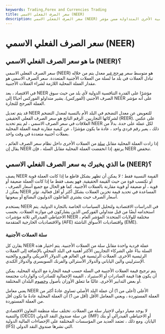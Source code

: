 ```yaml
---
keywords: Trading,Forex and Currencies Trading
title: سعر الصرف الفعلي الاسمي (NEER)
description: سعر الصرف الفعلي الاسمي (NEER) هو متوسط القيمة المرجحة غير المعدلة لعملة ما مقارنة بالعملات الرئيسية الأخرى المتداولة ضمن مؤشر.
---
```


# سعر الصرف الفعلي الاسمي (NEER)
## ما هو سعر الصرف الفعلي الاسمي (NEER)؟

سعر الصرف الفعلي الاسمي (NEER) هو متوسط سعر [مرجح غير](/weightedaverage) معدل يتم من خلاله تبادل العملات في بلد ما لسلة من العملات الأجنبية المتعددة. سعر الصرف الاسمي هو مقدار العملة المحلية اللازمة لشراء العملات الأجنبية.

في الاقتصاد ، يعد NEER مؤشرًا على القدرة التنافسية الدولية لأي بلد من حيث سوق الصرف الأجنبي (الفوركس). يشير متداولو الفوركس أحيانًا إلى NEER على أنه مؤشر العملة المرجح للتجارة.

قد يتم تعديل NEER للتعويض عن معدل التضخم في البلد الأم بالنسبة لمعدل التضخم لشركائها التجاريين. الرقم الناتج هو سعر الصرف الفعلي الحقيقي (REER). على عكس العلاقات في سعر الصرف الاسمي ، لم يتم تحديد NEER لكل عملة على حدة. بدلاً من ذلك ، يعبر رقم فردي واحد ، عادة ما يكون مؤشرًا ، عن كيفية مقارنة قيمة العملة المحلية بعملات أجنبية متعددة في وقت واحد.

إذا زادت العملة المحلية مقابل [سلة](/basket) من العملات الأخرى داخل نظام سعر الصرف العائم ، يقال إن NEER يرتفع. إذا انخفضت العملة المحلية مقابل السلة ، فإن NEER تنخفض.

## ما الذي يخبرك به سعر الصرف الفعلي الاسمي (NEER)؟

يصف NEER القيمة النسبية فقط ؛ لا يمكن أن تظهر بشكل قاطع ما إذا كانت العملة قوية أو تكتسب قوة من حيث القيمة الحقيقية. فهو يصف فقط ما إذا كانت العملة ضعيفة أو قوية ، أو ضعيفة أو قوية مقارنة بالعملات الأجنبية. كما هو الحال مع جميع أسعار الصرف ، يمكن لـ NEER المساعدة في تحديد قيمة تخزين العملات بشكل أكثر أو أقل فعالية. تؤثر أسعار الصرف حيث يشتري الفاعلون الدوليون البضائع أو يبيعونها.

يستخدم NEER في الدراسات الاقتصادية ولتحليل السياسات الخاصة بالتجارة الدولية. يتم استخدامه أيضًا من قبل متداولي الفوركس الذين يشاركون في موازنة العملات. يحسب الاحتياطي الفيدرالي ثلاثة مؤشرات NEER مختلفة للولايات المتحدة: المؤشر العام ، والاقتصاديات الخارجية المتقدمة (AFE) واقتصاديات الأسواق الناشئة (EME).

### سلة العملات الأجنبية

يقارن كل NEER عملة فردية واحدة مقابل سلة من العملات الأجنبية. يتم اختيار هذه السلة بناءً على الشركاء التجاريين الأكثر أهمية في البلد المحلي بالإضافة إلى العملات الرئيسية الأخرى. العملات الرئيسية في العالم هي الدولار الأمريكي واليورو والجنيه الإسترليني والين الياباني والدولار الأسترالي والفرنك السويسري والدولار الكندي.

يتم ترجيح قيمة العملات الأجنبية في السلة حسب قيمة التجارة مع الدولة المحلية. يمكن أن يكون هذا قيمة الصادرات أو الاستيراد ، القيمة الإجمالية للصادرات والواردات مجتمعة أو بعض التدابير الأخرى. غالبًا ما تتعلق الأوزان بأصول [وخصوم](/liability) البلدان المختلفة.

يعني معامل NEER الأعلى (أعلى من 1) أن عملة البلد الأصلي تساوي عادةً أكثر من العملة المستوردة ، ويعني المعامل الأقل (أقل من 1) أن العملة المحلية عادةً ما تكون أقل من العملة المستوردة.

لا يوجد معيار دولي لاختيار سلة من العملات. تختلف سلة منظمة التعاون الاقتصادي والتنمية (OECD) عن سلة صندوق النقد الدولي (IMF) أو الاحتياطي الفيدرالي أو بنك اليابان. ومع ذلك ، تعتمد العديد من المؤسسات المختلفة على الإحصاءات المالية الدولية (IFS) التي نشرها صندوق النقد الدولي.

